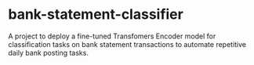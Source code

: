 # bank-statement-classifier
A project to deploy a fine-tuned Transfomers Encoder model for classification tasks on bank statement transactions to automate repetitive daily bank posting tasks.
